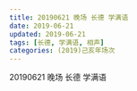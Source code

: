 ```yaml
---
title: 20190621 晚场 长德 学满语
date: 2019-06-21
updated: 2019-06-21
tags: [长德, 学满语, 相声]
categories: (2019)己亥年场次
---
```

20190621 晚场 长德 学满语

